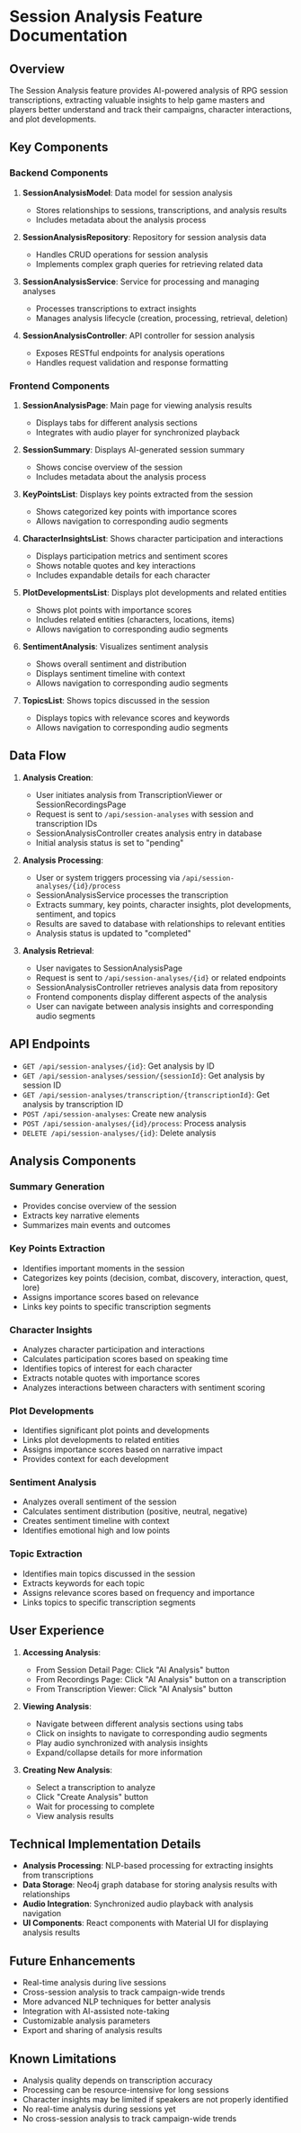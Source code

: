 # Session Analysis Feature Documentation

## Overview

The Session Analysis feature provides AI-powered analysis of RPG session transcriptions, extracting valuable insights to help game masters and players better understand and track their campaigns, character interactions, and plot developments.

## Key Components

### Backend Components

1. **SessionAnalysisModel**: Data model for session analysis
   - Stores relationships to sessions, transcriptions, and analysis results
   - Includes metadata about the analysis process

2. **SessionAnalysisRepository**: Repository for session analysis data
   - Handles CRUD operations for session analysis
   - Implements complex graph queries for retrieving related data

3. **SessionAnalysisService**: Service for processing and managing analyses
   - Processes transcriptions to extract insights
   - Manages analysis lifecycle (creation, processing, retrieval, deletion)

4. **SessionAnalysisController**: API controller for session analysis
   - Exposes RESTful endpoints for analysis operations
   - Handles request validation and response formatting

### Frontend Components

1. **SessionAnalysisPage**: Main page for viewing analysis results
   - Displays tabs for different analysis sections
   - Integrates with audio player for synchronized playback

2. **SessionSummary**: Displays AI-generated session summary
   - Shows concise overview of the session
   - Includes metadata about the analysis process

3. **KeyPointsList**: Displays key points extracted from the session
   - Shows categorized key points with importance scores
   - Allows navigation to corresponding audio segments

4. **CharacterInsightsList**: Shows character participation and interactions
   - Displays participation metrics and sentiment scores
   - Shows notable quotes and key interactions
   - Includes expandable details for each character

5. **PlotDevelopmentsList**: Displays plot developments and related entities
   - Shows plot points with importance scores
   - Includes related entities (characters, locations, items)
   - Allows navigation to corresponding audio segments

6. **SentimentAnalysis**: Visualizes sentiment analysis
   - Shows overall sentiment and distribution
   - Displays sentiment timeline with context
   - Allows navigation to corresponding audio segments

7. **TopicsList**: Shows topics discussed in the session
   - Displays topics with relevance scores and keywords
   - Allows navigation to corresponding audio segments

## Data Flow

1. **Analysis Creation**:
   - User initiates analysis from TranscriptionViewer or SessionRecordingsPage
   - Request is sent to `/api/session-analyses` with session and transcription IDs
   - SessionAnalysisController creates analysis entry in database
   - Initial analysis status is set to "pending"

2. **Analysis Processing**:
   - User or system triggers processing via `/api/session-analyses/{id}/process`
   - SessionAnalysisService processes the transcription
   - Extracts summary, key points, character insights, plot developments, sentiment, and topics
   - Results are saved to database with relationships to relevant entities
   - Analysis status is updated to "completed"

3. **Analysis Retrieval**:
   - User navigates to SessionAnalysisPage
   - Request is sent to `/api/session-analyses/{id}` or related endpoints
   - SessionAnalysisController retrieves analysis data from repository
   - Frontend components display different aspects of the analysis
   - User can navigate between analysis insights and corresponding audio segments

## API Endpoints

- `GET /api/session-analyses/{id}`: Get analysis by ID
- `GET /api/session-analyses/session/{sessionId}`: Get analysis by session ID
- `GET /api/session-analyses/transcription/{transcriptionId}`: Get analysis by transcription ID
- `POST /api/session-analyses`: Create new analysis
- `POST /api/session-analyses/{id}/process`: Process analysis
- `DELETE /api/session-analyses/{id}`: Delete analysis

## Analysis Components

### Summary Generation

- Provides concise overview of the session
- Extracts key narrative elements
- Summarizes main events and outcomes

### Key Points Extraction

- Identifies important moments in the session
- Categorizes key points (decision, combat, discovery, interaction, quest, lore)
- Assigns importance scores based on relevance
- Links key points to specific transcription segments

### Character Insights

- Analyzes character participation and interactions
- Calculates participation scores based on speaking time
- Identifies topics of interest for each character
- Extracts notable quotes with importance scores
- Analyzes interactions between characters with sentiment scoring

### Plot Developments

- Identifies significant plot points and developments
- Links plot developments to related entities
- Assigns importance scores based on narrative impact
- Provides context for each development

### Sentiment Analysis

- Analyzes overall sentiment of the session
- Calculates sentiment distribution (positive, neutral, negative)
- Creates sentiment timeline with context
- Identifies emotional high and low points

### Topic Extraction

- Identifies main topics discussed in the session
- Extracts keywords for each topic
- Assigns relevance scores based on frequency and importance
- Links topics to specific transcription segments

## User Experience

1. **Accessing Analysis**:
   - From Session Detail Page: Click "AI Analysis" button
   - From Recordings Page: Click "AI Analysis" button on a transcription
   - From Transcription Viewer: Click "AI Analysis" button

2. **Viewing Analysis**:
   - Navigate between different analysis sections using tabs
   - Click on insights to navigate to corresponding audio segments
   - Play audio synchronized with analysis insights
   - Expand/collapse details for more information

3. **Creating New Analysis**:
   - Select a transcription to analyze
   - Click "Create Analysis" button
   - Wait for processing to complete
   - View analysis results

## Technical Implementation Details

- **Analysis Processing**: NLP-based processing for extracting insights from transcriptions
- **Data Storage**: Neo4j graph database for storing analysis results with relationships
- **Audio Integration**: Synchronized audio playback with analysis navigation
- **UI Components**: React components with Material UI for displaying analysis results

## Future Enhancements

- Real-time analysis during live sessions
- Cross-session analysis to track campaign-wide trends
- More advanced NLP techniques for better analysis
- Integration with AI-assisted note-taking
- Customizable analysis parameters
- Export and sharing of analysis results

## Known Limitations

- Analysis quality depends on transcription accuracy
- Processing can be resource-intensive for long sessions
- Character insights may be limited if speakers are not properly identified
- No real-time analysis during sessions yet
- No cross-session analysis to track campaign-wide trends
